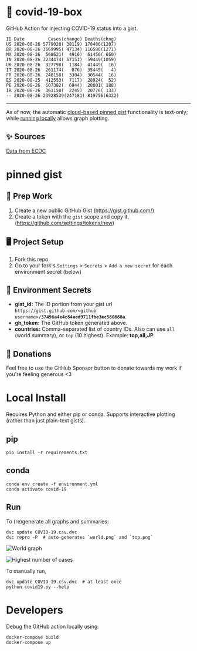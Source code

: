 # 🏥 covid-19-box

GitHub Action for injecting COVID-19 status into a gist.

```
ID Date         Cases(change) Deaths(chng)
US 2020-08-26 5779028( 38119) 178486(1207)
BR 2020-08-26 3669995( 47134) 116580(1271)
MX 2020-08-26  568621(  4916)  61450( 650)
IN 2020-08-26 3234474( 67151)  59449(1059)
UK 2020-08-26  327798(  1184)  41449(  16)
IT 2020-08-26  261174(   876)  35445(   4)
FR 2020-08-26  248158(  3304)  30544(  16)
ES 2020-08-25  412553(  7117)  28924(  52)
PE 2020-08-26  607382(  6944)  28001( 188)
IR 2020-08-26  361150(  2245)  20776( 133)
-- 2020-08-26 23928539(247181) 819756(6322)
```

---

As of now, the automatic [cloud-based pinned gist](#pinned-gist) functionality is text-only;
while [running locally](#local-install) allows graph plotting.

## ✨ Sources

[Data from ECDC](https://www.ecdc.europa.eu/en/publications-data/download-todays-data-geographic-distribution-covid-19-cases-worldwide)

# pinned gist

## 🎒 Prep Work
1. Create a new public GitHub Gist (https://gist.github.com/)
1. Create a token with the `gist` scope and copy it. (https://github.com/settings/tokens/new)

## 🖥 Project Setup
1. Fork this repo
1. Go to your fork's `Settings` > `Secrets` > `Add a new secret` for each environment secret (below)

## 🤫 Environment Secrets
- **gist_id:** The ID portion from your gist url `https://gist.github.com/<github username>/`**`37496a4e4c84aed9711fbe3ec560888a`**.
- **gh_token:** The GitHub token generated above.
- **countries:** Comma-separated list of country IDs. Also can use `all` (world summary), or `top` (10 highest). Example: **top,all,JP**.

## 💸 Donations

Feel free to use the GitHub Sponsor button to donate towards my work if you're feeling generous <3

# Local Install

Requires Python and either pip or conda. Supports interactive plotting (rather than just plain-text gists).

## pip

```
pip install -r requirements.txt
```

## conda

```
conda env create -f environment.yml
conda activate covid-19
```

## Run

To (re)generate all graphs and summaries:

```
dvc update COVID-19.csv.dvc
dvc repro -P  # auto-generates `world.png` and `top.png`
```

![World graph](world.png)

![Highest number of cases](top.png)

To manually run,

```
dvc update COVID-19.csv.dvc  # at least once
python covid19.py --help
```

# Developers

Debug the GitHub action locally using:

```
docker-compose build
docker-compose up
```
